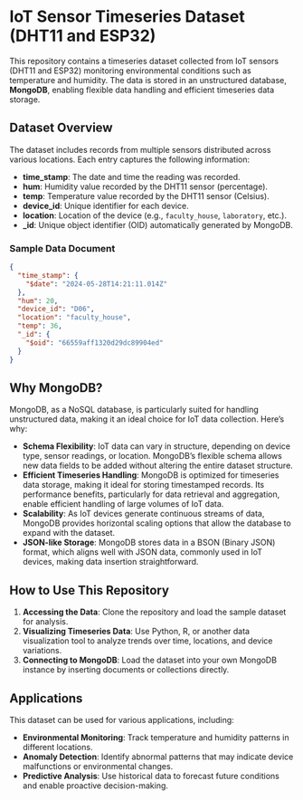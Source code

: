 
# IoT Sensor Timeseries Dataset (DHT11 and ESP32)

This repository contains a timeseries dataset collected from IoT sensors (DHT11 and ESP32) monitoring environmental conditions such as temperature and humidity. The data is stored in an unstructured database, **MongoDB**, enabling flexible data handling and efficient timeseries data storage.

## Dataset Overview

The dataset includes records from multiple sensors distributed across various locations. Each entry captures the following information:

- **time_stamp**: The date and time the reading was recorded.
- **hum**: Humidity value recorded by the DHT11 sensor (percentage).
- **temp**: Temperature value recorded by the DHT11 sensor (Celsius).
- **device_id**: Unique identifier for each device.
- **location**: Location of the device (e.g., `faculty_house`, `laboratory`, etc.).
- **_id**: Unique object identifier (OID) automatically generated by MongoDB.

### Sample Data Document

```json
{
  "time_stamp": {
    "$date": "2024-05-28T14:21:11.014Z"
  },
  "hum": 20,
  "device_id": "D06",
  "location": "faculty_house",
  "temp": 36,
  "_id": {
    "$oid": "66559aff1320d29dc89904ed"
  }
}
```

## Why MongoDB?

MongoDB, as a NoSQL database, is particularly suited for handling unstructured data, making it an ideal choice for IoT data collection. Here’s why:

- **Schema Flexibility**: IoT data can vary in structure, depending on device type, sensor readings, or location. MongoDB’s flexible schema allows new data fields to be added without altering the entire dataset structure.
- **Efficient Timeseries Handling**: MongoDB is optimized for timeseries data storage, making it ideal for storing timestamped records. Its performance benefits, particularly for data retrieval and aggregation, enable efficient handling of large volumes of IoT data.
- **Scalability**: As IoT devices generate continuous streams of data, MongoDB provides horizontal scaling options that allow the database to expand with the dataset.
- **JSON-like Storage**: MongoDB stores data in a BSON (Binary JSON) format, which aligns well with JSON data, commonly used in IoT devices, making data insertion straightforward.

## How to Use This Repository

1. **Accessing the Data**: Clone the repository and load the sample dataset for analysis.
2. **Visualizing Timeseries Data**: Use Python, R, or another data visualization tool to analyze trends over time, locations, and device variations.
3. **Connecting to MongoDB**: Load the dataset into your own MongoDB instance by inserting documents or collections directly.

## Applications

This dataset can be used for various applications, including:

- **Environmental Monitoring**: Track temperature and humidity patterns in different locations.
- **Anomaly Detection**: Identify abnormal patterns that may indicate device malfunctions or environmental changes.
- **Predictive Analysis**: Use historical data to forecast future conditions and enable proactive decision-making.
